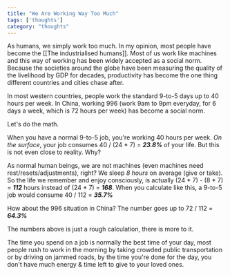 ```yaml
---
title: "We Are Working Way Too Much"
tags: ['thoughts']
category: "thoughts"
---
```


As humans, we simply work too much. In my opinion, most people have become the [[The industrialised humans]]. Most of us work like machines and this way of working has been widely accepted as a social norm. Because the societies around the globe have been measuring the quality of the livelihood by GDP for decades, productivity has become the one thing different countries and cities chase after.

In most western countries, people work the standard 9-to-5 days up to 40 hours per week. In China, working 996 (work 9am to 9pm everyday, for 6 days a week, which is 72 hours per week) has become a social norm.

Let's do the math.

When you have a normal 9-to-5 job, you're working 40 hours per week. *On the surface*, your job consumes 40 / (24 * 7) = ***<Highlight>23.8%</Highlight>*** of your life. But this is not even close to reality. Why?

As normal human beings, we are not machines (even machines need rest/resets/adjustments), right? We sleep *8 hours* on average (give or take). So the life we remember and enjoy consciously, is actually (24 * 7) - (8 * 7) = ***<Highlight>112</Highlight>*** hours instead of (24 * 7) = ***<Highlight>168</Highlight>***. When you calculate like this, a 9-to-5 job would consume 40 / 112 = ***<Highlight>35.7%</Highlight>***

How about the 996 situation in China? The number goes up to 72 / 112 = ***<Highlight>64.3%</Highlight>***

The numbers above is just a rough calculation, there is more to it.

The time you spend on a job is normally the best time of your day, most people rush to work in the morning by taking crowded public transportation or by driving on jammed roads, by the time you're done for the day, you don't have much energy & time left to give to your loved ones.
